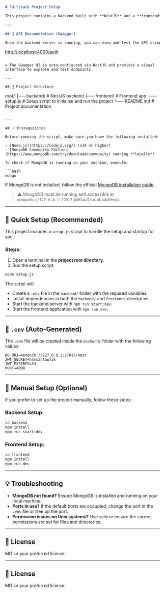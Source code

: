 ```markdown
# Fullstack Project Setup

This project contains a backend built with **NestJS** and a **frontend** (e.g., React or Next.js). The setup script allows you to quickly get both parts of the application running with minimal configuration.

---

## 📖 API Documentation (Swagger)

Once the backend server is running, you can view and test the API using Swagger at:

```

[http://localhost:4000/auth](http://localhost:4000/auth)

```

> The Swagger UI is auto-configured via NestJS and provides a visual interface to explore and test endpoints.

---

## 📁 Project Structure

```

root/
├── backend/     # NestJS backend
├── frontend/    # Frontend app
├── setup.js     # Setup script to initialize and run the project
└── README.md    # Project documentation

````

---

## ✅ Prerequisites

Before running the script, make sure you have the following installed:

- [Node.js](https://nodejs.org/) (v14 or higher)
- [MongoDB Community Edition](https://www.mongodb.com/try/download/community) running **locally**

To check if MongoDB is running on your machine, execute:

```bash
mongo
````

If MongoDB is not installed, follow the official [MongoDB installation guide](https://docs.mongodb.com/manual/installation/).

> ⚠️ MongoDB must be running and accessible at `mongodb://127.0.0.1:27017` (default local address).

---

## 🚀 Quick Setup (Recommended)

This project includes a `setup.js` script to handle the setup and startup for you.

### Steps:

1. Open a terminal in the **project root directory**.
2. Run the setup script:

```bash
node setup.js
```

The script will:

* Create a `.env` file in the `backend/` folder with the required variables.
* Install dependencies in both the `backend/` and `frontend/` directories.
* Start the backend server with `npm run start:dev`.
* Start the frontend application with `npm run dev`.

---

## 🔐 `.env` (Auto-Generated)

The `.env` file will be created inside the `backend/` folder with the following values:

```env
DB_URI=mongodb://127.0.0.1:27017/nest
JWT_SECRET=hassantawfik
JWT_EXPIRES=3d
PORT=4000
```

---

## 🧪 Manual Setup (Optional)

If you prefer to set up the project manually, follow these steps:

### Backend Setup:

```bash
cd backend
npm install
npm run start:dev
```

### Frontend Setup:

```bash
cd frontend
npm install
npm run dev
```

---

## 💡 Troubleshooting

* **MongoDB not found?** Ensure MongoDB is installed and running on your local machine.
* **Ports in use?** If the default ports are occupied, change the port in the `.env` file or free up the port.
* **Permission issues on Unix systems?** Use `sudo` or ensure the correct permissions are set for files and directories.

---

## 🧾 License

MIT or your preferred license.

---


## 🧾 License

MIT or your preferred license.

